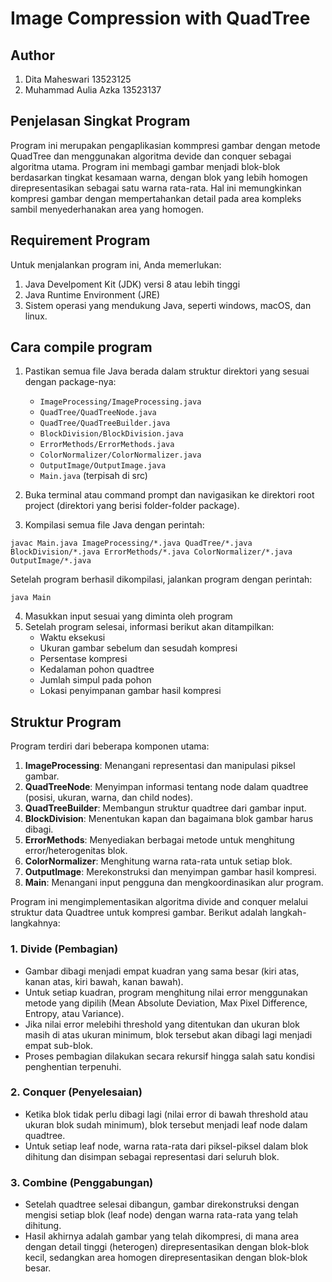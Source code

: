# Image Compression with QuadTree

## Author
1. Dita Maheswari 13523125
2. Muhammad Aulia Azka 13523137

## Penjelasan Singkat Program

Program ini merupakan pengaplikasian kommpresi gambar dengan metode QuadTree dan menggunakan algoritma devide dan conquer sebagai algoritma utama. Program ini membagi gambar menjadi blok-blok berdasarkan tingkat kesamaan warna, dengan blok yang lebih homogen direpresentasikan sebagai satu warna rata-rata. Hal ini memungkinkan kompresi gambar dengan mempertahankan detail pada area kompleks sambil menyederhanakan area yang homogen.

## Requirement Program
Untuk menjalankan program ini, Anda memerlukan:
1. Java Develpoment Kit (JDK) versi 8 atau lebih tinggi
2. Java Runtime Environment (JRE)
3. Sistem operasi yang mendukung Java, seperti windows, macOS, dan linux.

## Cara compile program
1. Pastikan semua file Java berada dalam struktur direktori yang sesuai dengan package-nya:
   - `ImageProcessing/ImageProcessing.java`
   - `QuadTree/QuadTreeNode.java`
   - `QuadTree/QuadTreeBuilder.java`
   - `BlockDivision/BlockDivision.java`
   - `ErrorMethods/ErrorMethods.java`
   - `ColorNormalizer/ColorNormalizer.java`
   - `OutputImage/OutputImage.java`
   - `Main.java` (terpisah di src) 

2. Buka terminal atau command prompt dan navigasikan ke direktori root project (direktori yang berisi folder-folder package).

3. Kompilasi semua file Java dengan perintah:
```
javac Main.java ImageProcessing/*.java QuadTree/*.java BlockDivision/*.java ErrorMethods/*.java ColorNormalizer/*.java OutputImage/*.java
```

Setelah program berhasil dikompilasi, jalankan program dengan perintah:
```
java Main
```

4. Masukkan input sesuai yang diminta oleh program
5. Setelah program selesai, informasi berikut akan ditampilkan:
   - Waktu eksekusi
   - Ukuran gambar sebelum dan sesudah kompresi
   - Persentase kompresi
   - Kedalaman pohon quadtree
   - Jumlah simpul pada pohon
   - Lokasi penyimpanan gambar hasil kompresi

## Struktur Program
Program terdiri dari beberapa komponen utama:
1. **ImageProcessing**: Menangani representasi dan manipulasi piksel gambar.
2. **QuadTreeNode**: Menyimpan informasi tentang node dalam quadtree (posisi, ukuran, warna, dan child nodes).
3. **QuadTreeBuilder**: Membangun struktur quadtree dari gambar input.
4. **BlockDivision**: Menentukan kapan dan bagaimana blok gambar harus dibagi.
5. **ErrorMethods**: Menyediakan berbagai metode untuk menghitung error/heterogenitas blok.
6. **ColorNormalizer**: Menghitung warna rata-rata untuk setiap blok.
7. **OutputImage**: Merekonstruksi dan menyimpan gambar hasil kompresi.
8. **Main**: Menangani input pengguna dan mengkoordinasikan alur program.

Program ini mengimplementasikan algoritma divide and conquer melalui struktur data Quadtree untuk kompresi gambar. Berikut adalah langkah-langkahnya:

### 1. Divide (Pembagian)
- Gambar dibagi menjadi empat kuadran yang sama besar (kiri atas, kanan atas, kiri bawah, kanan bawah).
- Untuk setiap kuadran, program menghitung nilai error menggunakan metode yang dipilih (Mean Absolute Deviation, Max Pixel Difference, Entropy, atau Variance).
- Jika nilai error melebihi threshold yang ditentukan dan ukuran blok masih di atas ukuran minimum, blok tersebut akan dibagi lagi menjadi empat sub-blok.
- Proses pembagian dilakukan secara rekursif hingga salah satu kondisi penghentian terpenuhi.

### 2. Conquer (Penyelesaian)
- Ketika blok tidak perlu dibagi lagi (nilai error di bawah threshold atau ukuran blok sudah minimum), blok tersebut menjadi leaf node dalam quadtree.
- Untuk setiap leaf node, warna rata-rata dari piksel-piksel dalam blok dihitung dan disimpan sebagai representasi dari seluruh blok.

### 3. Combine (Penggabungan)
- Setelah quadtree selesai dibangun, gambar direkonstruksi dengan mengisi setiap blok (leaf node) dengan warna rata-rata yang telah dihitung.
- Hasil akhirnya adalah gambar yang telah dikompresi, di mana area dengan detail tinggi (heterogen) direpresentasikan dengan blok-blok kecil, sedangkan area homogen direpresentasikan dengan blok-blok besar.
